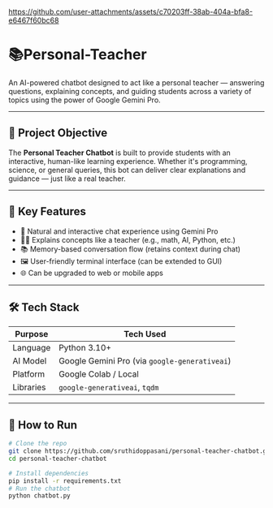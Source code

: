 

https://github.com/user-attachments/assets/c70203ff-38ab-404a-bfa8-e6467f60bc68

# 📚Personal-Teacher
An AI-powered chatbot designed to act like a personal teacher — answering questions, explaining concepts, and guiding students across a variety of topics using the power of Google Gemini Pro.

---
## 🎯 Project Objective

The **Personal Teacher Chatbot** is built to provide students with an interactive, human-like learning experience. Whether it's programming, science, or general queries, this bot can deliver clear explanations and guidance — just like a real teacher.

---
## 🧠 Key Features

- 💬 Natural and interactive chat experience using Gemini Pro
- 🧑‍🏫 Explains concepts like a teacher (e.g., math, AI, Python, etc.)
- 📚 Memory-based conversation flow (retains context during chat)
- 🖼️ User-friendly terminal interface (can be extended to GUI)
- 🌐 Can be upgraded to web or mobile apps

---
## 🛠️ Tech Stack

| Purpose     | Tech Used              |
|-------------|------------------------|
| Language    | Python 3.10+           |
| AI Model    | Google Gemini Pro (via `google-generativeai`) |
| Platform    | Google Colab / Local   |
| Libraries   | `google-generativeai`, `tqdm` |

---

## 🚀 How to Run

```bash
# Clone the repo
git clone https://github.com/sruthidoppasani/personal-teacher-chatbot.git
cd personal-teacher-chatbot

# Install dependencies
pip install -r requirements.txt
# Run the chatbot
python chatbot.py
